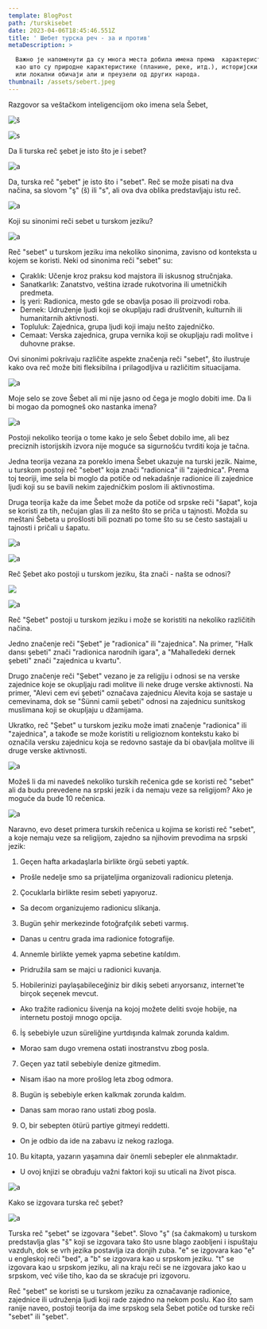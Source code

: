 ```yaml
---
template: BlogPost
path: /turskisebet
date: 2023-04-06T18:45:46.551Z
title: ' Шебет турска реч - за и против'
metaDescription: >

  Важно је напоменути да су многа места добила имена према  карактеристикама,
  као што су природне карактеристике (планине, реке, итд.), историјски догађаји
  или локални обичаји али и преузели од других народа.
thumbnail: /assets/sebert.jpeg
---
```

Razgovor sa veštačkom inteligencijom oko imena sela Šebet,

![š](/assets/sebet.png "š")

![s](/assets/ai.png "s")

Da li turska reč şebet je isto što je i sebet?

![a](/assets/ai.png "a")

Da, turska reč "şebet" je isto što i "sebet". Reč se može pisati na dva načina, sa slovom "ş" (š) ili "s", ali ova dva oblika predstavljaju istu reč.

![a](/assets/ai.png "a")

Koji su sinonimi reči sebet u turskom jeziku?

![a](/assets/ai.png "a")

Reč "sebet" u turskom jeziku ima nekoliko sinonima, zavisno od konteksta u kojem se koristi. Neki od sinonima reči "sebet" su:

* Çıraklık: Učenje kroz praksu kod majstora ili iskusnog stručnjaka.
* Sanatkarlık: Zanatstvo, veština izrade rukotvorina ili umetničkih predmeta.
* İş yeri: Radionica, mesto gde se obavlja posao ili proizvodi roba.
* Dernek: Udruženje ljudi koji se okupljaju radi društvenih, kulturnih ili humanitarnih aktivnosti.
* Topluluk: Zajednica, grupa ljudi koji imaju nešto zajedničko.
* Cemaat: Verska zajednica, grupa vernika koji se okupljaju radi molitve i duhovne prakse.

Ovi sinonimi pokrivaju različite aspekte značenja reči "sebet", što ilustruje kako ova reč može biti fleksibilna i prilagodljiva u različitim situacijama.

![a](/assets/ai.png "a")

Moje selo se zove Šebet ali mi nije jasno od čega je moglo dobiti ime. Da li bi mogao da pomogneš oko nastanka imena?

![a](/assets/ai.png "a")

Postoji nekoliko teorija o tome kako je selo Šebet dobilo ime, ali bez preciznih istorijskih izvora nije moguće sa sigurnošću tvrditi koja je tačna.

Jedna teorija vezana za poreklo imena Šebet ukazuje na turski jezik. Naime, u turskom postoji reč "sebet" koja znači "radionica" ili "zajednica". Prema toj teoriji, ime sela bi moglo da potiče od nekadašnje radionice ili zajednice ljudi koji su se bavili nekim zajedničkim poslom ili aktivnostima.

Druga teorija kaže da ime Šebet može da potiče od srpske reči "šapat", koja se koristi za tih, nečujan glas ili za nešto što se priča u tajnosti. Možda su meštani Šebeta u prošlosti bili poznati po tome što su se često sastajali u tajnosti i pričali u šapatu.

![a](/assets/ai.png "a")

![a](/assets/ai.png "a")

Reč Şebet ako postoji u turskom jeziku, šta znači - našta se odnosi?

![](blob:https://dzore.netlify.app/5b345195-a255-4b39-bb18-edaef5f27a43)

![a](/assets/ai.png "a")

Reč "Şebet" postoji u turskom jeziku i može se koristiti na nekoliko različitih načina.

Jedno značenje reči "Şebet" je "radionica" ili "zajednica". Na primer, "Halk dansı şebeti" znači "radionica narodnih igara", a "Mahalledeki dernek şebeti" znači "zajednica u kvartu".

Drugo značenje reči "Şebet" vezano je za religiju i odnosi se na verske zajednice koje se okupljaju radi molitve ili neke druge verske aktivnosti. Na primer, "Alevi cem evi şebeti" označava zajednicu Alevita koja se sastaje u cemevinama, dok se "Sünni camii şebeti" odnosi na zajednicu sunitskog muslimana koji se okupljaju u džamijama.

Ukratko, reč "Şebet" u turskom jeziku može imati značenje "radionica" ili "zajednica", a takođe se može koristiti u religioznom kontekstu kako bi označila versku zajednicu koja se redovno sastaje da bi obavljala molitve ili druge verske aktivnosti.

![a](/assets/ai.png "a")

Možeš li da mi navedeš nekoliko turskih rečenica gde se koristi reč "sebet" ali da budu prevedene na srpski jezik i da nemaju veze sa religijom? Ako je moguće da bude 10 rečenica.

![a](/assets/ai.png "a")

Naravno, evo deset primera turskih rečenica u kojima se koristi reč "sebet", a koje nemaju veze sa religijom, zajedno sa njihovim prevodima na srpski jezik:

1. Geçen hafta arkadaşlarla birlikte örgü sebeti yaptık.

* Prošle nedelje smo sa prijateljima organizovali radionicu pletenja.

2. Çocuklarla birlikte resim sebeti yapıyoruz.

* Sa decom organizujemo radionicu slikanja.

3. Bugün şehir merkezinde fotoğrafçılık sebeti varmış.

* Danas u centru grada ima radionice fotografije.

4. Annemle birlikte yemek yapma sebetine katıldım.

* Pridružila sam se majci u radionici kuvanja.

5. Hobilerinizi paylaşabileceğiniz bir dikiş sebeti arıyorsanız, internet'te birçok seçenek mevcut.

* Ako tražite radionicu šivenja na kojoj možete deliti svoje hobije, na internetu postoji mnogo opcija.

6. İş sebebiyle uzun süreliğine yurtdışında kalmak zorunda kaldım.

* Morao sam dugo vremena ostati inostranstvu zbog posla.

7. Geçen yaz tatil sebebiyle denize gitmedim.

* Nisam išao na more prošlog leta zbog odmora.

8. Bugün iş sebebiyle erken kalkmak zorunda kaldım.

* Danas sam morao rano ustati zbog posla.

9. O, bir sebepten ötürü partiye gitmeyi reddetti.

* On je odbio da ide na zabavu iz nekog razloga.

10. Bu kitapta, yazarın yaşamına dair önemli sebepler ele alınmaktadır.

* U ovoj knjizi se obrađuju važni faktori koji su uticali na život pisca.

![a](/assets/ai.png "a")

Kako se izgovara turska reč şebet?

![a](/assets/ai.png "a")

Turska reč "şebet" se izgovara "šebet". Slovo "ş" (sa čakmakom) u turskom predstavlja glas "š" koji se izgovara tako što usne blago zaobljeni i ispuštaju vazduh, dok se vrh jezika postavlja iza donjih zuba. "e" se izgovara kao "e" u engleskoj reči "bed", a "b" se izgovara kao u srpskom jeziku. "t" se izgovara kao u srpskom jeziku, ali na kraju reči se ne izgovara jako kao u srpskom, već više tiho, kao da se skraćuje pri izgovoru.

Reč "şebet" se koristi se u turskom jeziku za označavanje radionice, zajednice ili udruženja ljudi koji rade zajedno na nekom poslu. Kao što sam ranije naveo, postoji teorija da ime srpskog sela Šebet potiče od turske reči "sebet" ili "şebet".

